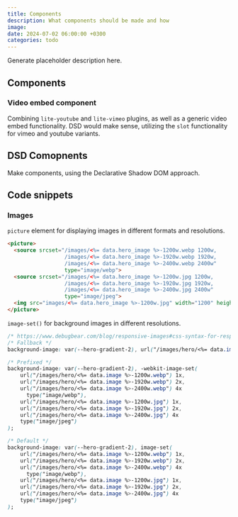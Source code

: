 ```yaml
---
title: Components
description: What components should be made and how
image:
date: 2024-07-02 06:00:00 +0300
categories: todo
---
```


Generate placeholder description here.

## Components

### Video embed component

Combining `lite-youtube` and `lite-vimeo` plugins, as well as a generic video embed functionality. DSD would make sense, utilizing the `slot` functionality for vimeo and youtube variants.

## DSD Comopnents

Make components, using the Declarative Shadow DOM approach.

## Code snippets

### Images

`picture` element for displaying images in different formats and resolutions.

```html
<picture>
  <source srcset="/images/<%= data.hero_image %>-1200w.webp 1200w,
                  /images/<%= data.hero_image %>-1920w.webp 1920w,
                  /images/<%= data.hero_image %>-2400w.webp 2400w" 
                  type="image/webp">
  <source srcset="/images/<%= data.hero_image %>-1200w.jpg 1200w,
                  /images/<%= data.hero_image %>-1920w.jpg 1920w,
                  /images/<%= data.hero_image %>-2400w.jpg 2400w"
                  type="image/jpeg">
  <img src="images/<%= data.hero_image %>-1200w.jpg" width="1200" height="806" loading="lazy">
</picture>
```

`image-set()` for background images in different resolutions.

```css
/* https://www.debugbear.com/blog/responsive-images#css-syntax-for-responsive-background-images */
/* Fallback */
background-image: var(--hero-gradient-2), url("/images/hero/<%= data.image %>-2400w.jpg");

/* Prefixed */
background-image: var(--hero-gradient-2), -webkit-image-set(
    url("/images/hero/<%= data.image %>-1200w.webp") 1x,
    url("/images/hero/<%= data.image %>-1920w.webp") 2x,
    url("/images/hero/<%= data.image %>-2400w.webp") 4x
      type("image/webp"),
    url("/images/hero/<%= data.image %>-1200w.jpg") 1x,
    url("/images/hero/<%= data.image %>-1920w.jpg") 2x,
    url("/images/hero/<%= data.image %>-2400w.jpg") 4x
    type("image/jpeg")
);

/* Default */
background-image: var(--hero-gradient-2), image-set(
    url("/images/hero/<%= data.image %>-1200w.webp") 1x,
    url("/images/hero/<%= data.image %>-1920w.webp") 2x,
    url("/images/hero/<%= data.image %>-2400w.webp") 4x
      type("image/webp"),
    url("/images/hero/<%= data.image %>-1200w.jpg") 1x,
    url("/images/hero/<%= data.image %>-1920w.jpg") 2x,
    url("/images/hero/<%= data.image %>-2400w.jpg") 4x
    type("image/jpeg")
);
```